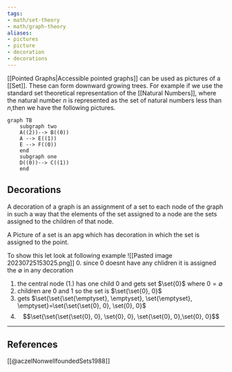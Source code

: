 ```yaml
---
tags:
- math/set-theory
- math/graph-theory
aliases:
- pictures
- picture
- decoration
- decorations
---
```

[[Pointed Graphs|Accessible pointed graphs]] can be used as pictures of a [[Set]]. These can form downward growing trees. For example if we use the standard set theoretical representation of the [[Natural Numbers]], where the natural number $n$ is represented as the set of natural numbers less than $n$,then we have the following pictures.
``` mermaid
graph TB
	subgraph two
	A((2))--> B((0))
	A --> E((1))
	E --> F((0))
	end
	subgraph one
	D((0))--> C((1))
	end
```

## Decorations
A decoration of a graph is an assignment of a set to each node of the graph in such a way that the elements of the set assigned to a node are the sets assigned to the children of that node. 

A Picture of a set is an apg which has decoration in which the set is assigned to the point.

To show this let look at following example
![[Pasted image 20230725153025.png]]
0. since 0 doesnt have any chlidren it is assigned the $\emptyset$ in any decoration
1. the central node (1.) has one child $0$ and gets set $\set{0}$ where $0=\emptyset$ 
2. children are 0 and 1 so the set is $\set{\set{0}, 0}$
3. gets $\set{\set{\set{\emptyset}, \emptyset}, \set{\emptyset}, \emptyset}=\set{\set{\set{0}, 0}, \set{0}, 0}$ 
4. $$\set{\set{\set{\set{0}, 0}, \set{0}, 0}, \set{\set{0}, 0},\set{0}, 0}$$


 


----
## References
[[@aczelNonwellfoundedSets1988]]